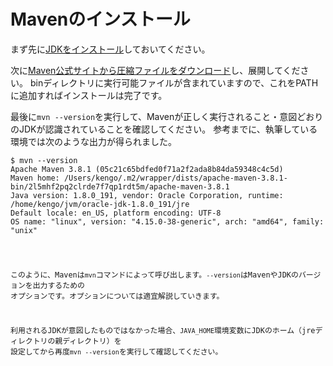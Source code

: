 # Mavenのインストール

まず先に[JDKをインストール](http://www.oracle.com/technetwork/java/javase/downloads/)しておいてください。

次に[Maven公式サイトから圧縮ファイルをダウンロード](http://maven.apache.org/download.cgi)し、展開してください。
binディレクトリに実行可能ファイルが含まれていますので、これをPATHに追加すればインストールは完了です。

最後に`mvn --version`を実行して、Mavenが正しく実行されること・意図どおりのJDKが認識されていることを確認してください。
参考までに、執筆している環境では次のような出力が得られました。

<pre><code class="lang-zsh">$ mvn --version
Apache Maven 3.8.1 (05c21c65bdfed0f71a2f2ada8b84da59348c4c5d)
Maven home: /Users/kengo/.m2/wrapper/dists/apache-maven-3.8.1-bin/2l5mhf2pq2clrde7f7qp1rdt5m/apache-maven-3.8.1
Java version: 1.8.0_191, vendor: Oracle Corporation, runtime: /home/kengo/jvm/oracle-jdk-1.8.0_191/jre
Default locale: en_US, platform encoding: UTF-8
OS name: "linux", version: "4.15.0-38-generic", arch: "amd64", family: "unix"
</core></pre>

このように、Mavenは`mvn`コマンドによって呼び出します。`--version`はMavenやJDKのバージョンを出力するための
オプションです。オプションについては適宜解説していきます。

利用されるJDKが意図したものではなかった場合、`JAVA_HOME`環境変数にJDKのホーム（jreディレクトリの親ディレクトリ）を
設定してから再度`mvn --version`を実行して確認してください。
